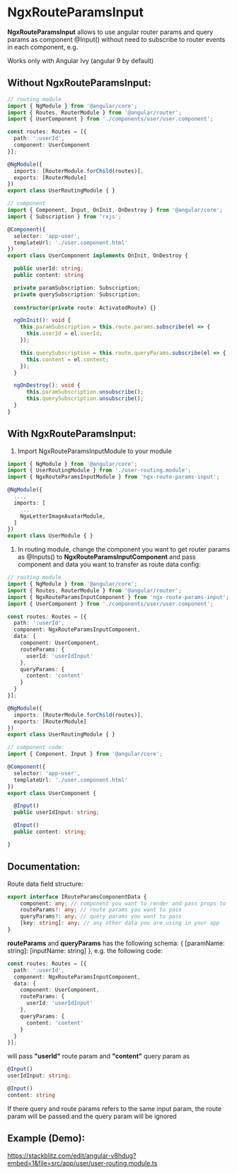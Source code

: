 # NgxRouteParamsInput

**NgxRouteParamsInput** allows to use angular router params and query params as component @Input() without need to subscribe to router events in each component, e.g.

Works only with Angular Ivy (angular 9 by default)

## Without NgxRouteParamsInput:

```typescript
// routing module
import { NgModule } from '@angular/core';
import { Routes, RouterModule } from '@angular/router';
import { UserComponent } from './components/user/user.component';

const routes: Routes = [{
  path: ':userId',
  component: UserComponent
}];

@NgModule({
  imports: [RouterModule.forChild(routes)],
  exports: [RouterModule]
})
export class UserRoutingModule { }
```

```typescript
// component
import { Component, Input, OnInit, OnDestroy } from '@angular/core';
import { Subscription } from 'rxjs';

@Component({
  selector: 'app-user',
  templateUrl: './user.component.html'
})
export class UserComponent implements OnInit, OnDestroy {

  public userId: string;
  public content: string

  private paramSubscription: Subscription;
  private querySubscription: Subscription;
    
  constructor(private route: ActivatedRoute) {}

  ngOnInit(): void {
    this.paramSubscription = this.route.params.subscribe(el => {
      this.userId = el.userId;
    });

    this.querySubscription = this.route.queryParams.subscribe(el => {
      this.content = el.content;
    });
  }

  ngOnDestroy(): void {
      this.paramSubscription.unsubscribe();
      this.querySubscription.unsubscribe();
  }
}
```

## With NgxRouteParamsInput:

1. Import NgxRouteParamsInputModule to your module

```typescript
import { NgModule } from '@angular/core';
import { UserRoutingModule } from './user-routing.module';
import { NgxRouteParamsInputModule } from 'ngx-route-params-input';

@NgModule({
  ...,
  imports: [
    ...
    NgxLetterImageAvatarModule,
  ]
})
export class UserModule { }
```
1. In routing module, change the component you want to get router params as @Inputs()
to **NgxRouteParamsInputComponent** and pass component and data you want to transfer as route data config:
```typescript
// routing module
import { NgModule } from '@angular/core';
import { Routes, RouterModule } from '@angular/router';
import { NgxRouteParamsInputComponent } from 'ngx-route-params-input';
import { UserComponent } from './components/user/user.component';

const routes: Routes = [{
  path: ':userId',
  component: NgxRouteParamsInputComponent,
  data: {
    component: UserComponent,
    routeParams: {
      userId: 'userIdInput'
    },
    queryParams: {
      content: 'content'
    }
  }
}];

@NgModule({
  imports: [RouterModule.forChild(routes)],
  exports: [RouterModule]
})
export class UserRoutingModule { }
```
```typescript
// component code:
import { Component, Input } from '@angular/core';

@Component({
  selector: 'app-user',
  templateUrl: './user.component.html'
})
export class UserComponent {

  @Input()
  public userIdInput: string;

  @Input()
  public content: string;

}
```

## Documentation:

Route data field structure:
```typescript
export interface IRouteParamsComponentData {
    component: any; // component you want to render and pass props to
    routeParams?: any; // route params you want to pass
    queryParams?: any; // query params you want to pass
    [key: string]: any; // any other data you are using in your app
}
```
**routeParams** and **queryParams** has the following schema:
{
    [paramName: string]: [inputName: string]
},
e.g. the following code:
```typescript
const routes: Routes = [{
  path: ':userId',
  component: NgxRouteParamsInputComponent,
  data: {
    component: UserComponent,
    routeParams: {
      userId: 'userIdInput'
    },
    queryParams: {
      content: 'content'
    }
  }
}];
```
will pass **"userId"** route param and **"content"** query param as
```typescript
@Input()
userIdInput: string;

@Input()
content: string
```
If there query and route params refers to the same input param, the route param will be passed and the query param will be ignored

## Example (Demo):

https://stackblitz.com/edit/angular-v8hdug?embed=1&file=src/app/user/user-routing.module.ts